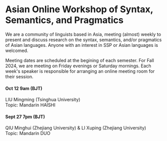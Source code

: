 # Asian Online Workshop of Syntax, Semantics, and Pragmatics

We are a community of linguists based in Asia, meeting (almost) weekly to present and discuss research on the syntax, semantics, and/or pragmatics of Asian languages. Anyone with an interest in SSP or Asian languages is welcomed.  

Meeting dates are scheduled at the begining of each semester. For Fall 2024, we are meeting on Friday evenings or Saturday mornings. Each week's speaker is responsible for arranging an online meeting room for their session.  


#### Oct 12 9am (BJT) 
LIU Mingming (Tsinghua University) <br>
Topic: Mandarin HAISHI

#### Sept 27 7pm (BJT) 
QIU Minghui (Zhejiang University) & LI Xuping (Zhejiang University) <br>
Topic: Mandarin DUO
